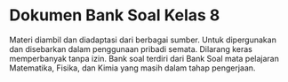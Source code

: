 # Dokumen Bank Soal Kelas 8
Materi diambil dan diadaptasi dari berbagai sumber. Untuk dipergunakan dan disebarkan dalam penggunaan pribadi semata. Dilarang keras memperbanyak tanpa izin.
Bank soal terdiri dari Bank Soal mata pelajaran Matematika, Fisika, dan Kimia yang masih dalam tahap pengerjaan.